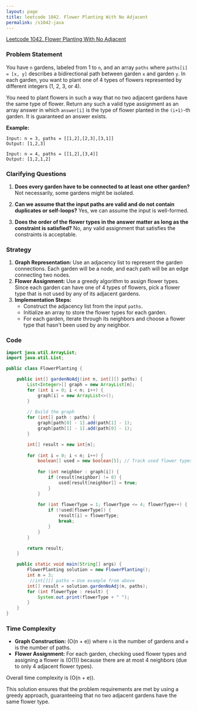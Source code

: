 ```yaml
---
layout: page
title: leetcode 1042. Flower Planting With No Adjacent
permalink: /s1042-java
---
```

[Leetcode 1042. Flower Planting With No Adjacent](https://algoadvance.github.io/algoadvance/l1042)
### Problem Statement

You have `n` gardens, labeled from 1 to `n`, and an array `paths` where `paths[i] = [x, y]` describes a bidirectional path between garden `x` and garden `y`. In each garden, you want to plant one of 4 types of flowers represented by different integers (1, 2, 3, or 4). 

You need to plant flowers in such a way that no two adjacent gardens have the same type of flower. Return any such a valid type assignment as an array answer in which `answer[i]` is the type of flower planted in the `(i+1)`-th garden. It is guaranteed an answer exists.

**Example:**

```text
Input: n = 3, paths = [[1,2],[2,3],[3,1]]
Output: [1,2,3]

Input: n = 4, paths = [[1,2],[3,4]]
Output: [1,2,1,2]
```

### Clarifying Questions

1. **Does every garden have to be connected to at least one other garden?**
   Not necessarily, some gardens might be isolated.
   
2. **Can we assume that the input paths are valid and do not contain duplicates or self-loops?**
   Yes, we can assume the input is well-formed.

3. **Does the order of the flower types in the answer matter as long as the constraint is satisfied?**
   No, any valid assignment that satisfies the constraints is acceptable.

### Strategy

1. **Graph Representation:** Use an adjacency list to represent the garden connections. Each garden will be a node, and each path will be an edge connecting two nodes.
2. **Flower Assignment:** Use a greedy algorithm to assign flower types. Since each garden can have one of 4 types of flowers, pick a flower type that is not used by any of its adjacent gardens.
3. **Implementation Steps:**
   - Construct the adjacency list from the input `paths`.
   - Initialize an array to store the flower types for each garden.
   - For each garden, iterate through its neighbors and choose a flower type that hasn't been used by any neighbor.

### Code

```java
import java.util.ArrayList;
import java.util.List;

public class FlowerPlanting {

    public int[] gardenNoAdj(int n, int[][] paths) {
        List<Integer>[] graph = new ArrayList[n];
        for (int i = 0; i < n; i++) {
            graph[i] = new ArrayList<>();
        }
        
        // Build the graph
        for (int[] path : paths) {
            graph[path[0] - 1].add(path[1] - 1);
            graph[path[1] - 1].add(path[0] - 1);
        }

        int[] result = new int[n];
        
        for (int i = 0; i < n; i++) {
            boolean[] used = new boolean[5]; // Track used flower types by neighbors
            
            for (int neighbor : graph[i]) {
                if (result[neighbor] != 0) {
                    used[result[neighbor]] = true;
                }
            }
            
            for (int flowerType = 1; flowerType <= 4; flowerType++) {
                if (!used[flowerType]) {
                    result[i] = flowerType;
                    break;
                }
            }
        }

        return result;
    }

    public static void main(String[] args) {
        FlowerPlanting solution = new FlowerPlanting();
        int n = 3;
         //int[][] paths = Use example from above
        int[] result = solution.gardenNoAdj(n, paths);
        for (int flowerType : result) {
            System.out.print(flowerType + " ");
        }
    }
}
```

### Time Complexity

- **Graph Construction:** \(O(n + e)\) where `n` is the number of gardens and `e` is the number of paths.
- **Flower Assignment:** For each garden, checking used flower types and assigning a flower is \(O(1)\) because there are at most 4 neighbors (due to only 4 adjacent flower types).

Overall time complexity is \(O(n + e)\).

This solution ensures that the problem requirements are met by using a greedy approach, guaranteeing that no two adjacent gardens have the same flower type.